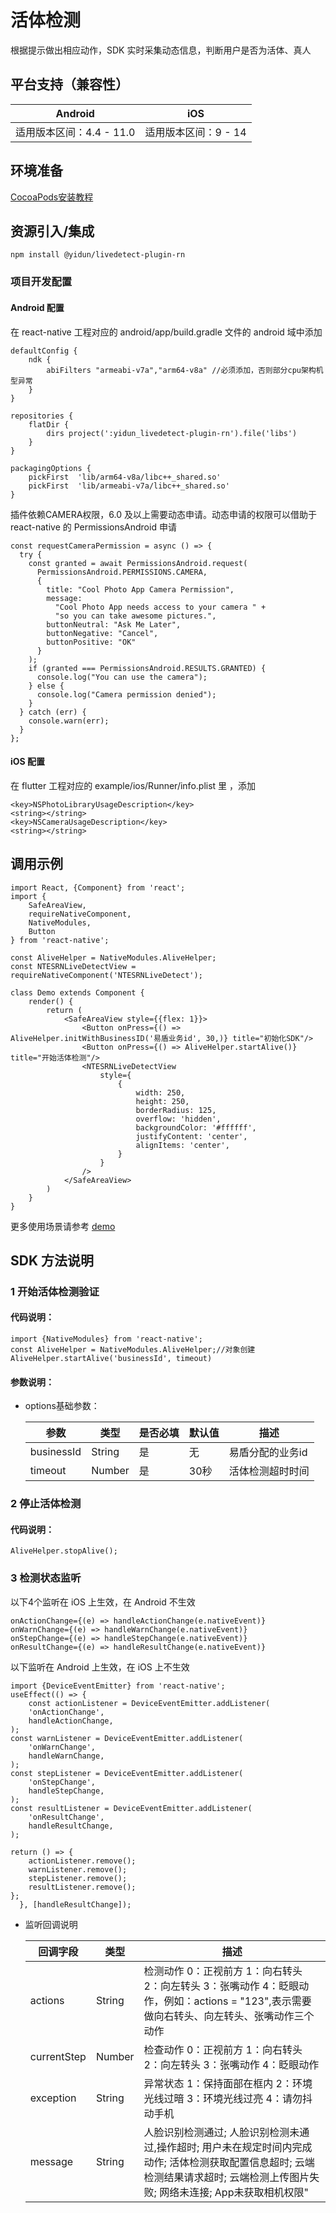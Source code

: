 # 活体检测
根据提示做出相应动作，SDK 实时采集动态信息，判断用户是否为活体、真人

## 平台支持（兼容性）
  | Android|iOS|  
  | ---- | ----- |
  | 适用版本区间：4.4 - 11.0|适用版本区间：9 - 14| 

## 环境准备

[CocoaPods安装教程](https://guides.cocoapods.org/using/getting-started.html)

## 资源引入/集成
```
npm install @yidun/livedetect-plugin-rn
```

### 项目开发配置

#### Android 配置
在 react-native 工程对应的 android/app/build.gradle 文件的 android 域中添加
```
defaultConfig {
    ndk {
        abiFilters "armeabi-v7a","arm64-v8a" //必须添加，否则部分cpu架构机型异常
    }   
}

repositories {
    flatDir {
        dirs project(':yidun_livedetect-plugin-rn').file('libs')
    }
}

packagingOptions {
    pickFirst  'lib/arm64-v8a/libc++_shared.so'
    pickFirst  'lib/armeabi-v7a/libc++_shared.so'
}
```
插件依赖CAMERA权限，6.0 及以上需要动态申请。动态申请的权限可以借助于 react-native 的 PermissionsAndroid 申请
```
const requestCameraPermission = async () => {
  try {
    const granted = await PermissionsAndroid.request(
      PermissionsAndroid.PERMISSIONS.CAMERA,
      {
        title: "Cool Photo App Camera Permission",
        message:
          "Cool Photo App needs access to your camera " +
          "so you can take awesome pictures.",
        buttonNeutral: "Ask Me Later",
        buttonNegative: "Cancel",
        buttonPositive: "OK"
      }
    );
    if (granted === PermissionsAndroid.RESULTS.GRANTED) {
      console.log("You can use the camera");
    } else {
      console.log("Camera permission denied");
    }
  } catch (err) {
    console.warn(err);
  }
};
```
#### iOS 配置
在 flutter 工程对应的 example/ios/Runner/info.plist 里 ，添加
```
<key>NSPhotoLibraryUsageDescription</key> 
<string></string> 
<key>NSCameraUsageDescription</key>
<string></string>

```

## 调用示例

```
import React, {Component} from 'react';
import {
    SafeAreaView,
    requireNativeComponent,
    NativeModules,
    Button
} from 'react-native';

const AliveHelper = NativeModules.AliveHelper;
const NTESRNLiveDetectView = requireNativeComponent('NTESRNLiveDetect');

class Demo extends Component {
    render() {
        return (
            <SafeAreaView style={{flex: 1}}>
                <Button onPress={() => AliveHelper.initWithBusinessID('易盾业务id', 30,)} title="初始化SDK"/>
                <Button onPress={() => AliveHelper.startAlive()} title="开始活体检测"/>
                <NTESRNLiveDetectView
                    style={
                        {
                            width: 250,
                            height: 250,
                            borderRadius: 125,
                            overflow: 'hidden',
                            backgroundColor: '#ffffff',
                            justifyContent: 'center',
                            alignItems: 'center',
                        }
                    }
                />
            </SafeAreaView>
        )
    }
}
```
更多使用场景请参考 [demo](https://github.com/yidun/alive_react_demo)

## SDK 方法说明

### 1 开始活体检测验证

#### 代码说明：
```
import {NativeModules} from 'react-native';
const AliveHelper = NativeModules.AliveHelper;//对象创建
AliveHelper.startAlive('businessId', timeout)
```
#### 参数说明：
*  options基础参数：

    |参数|类型|是否必填|默认值|描述|
    |----|----|--------|------|----|
    |businessId|String|是|无|易盾分配的业务id|
	|  timeout|Number|是|30秒|活体检测超时时间|
### 2 停止活体检测

#### 代码说明：
```
AliveHelper.stopAlive();
```
### 3 检测状态监听

以下4个监听在 iOS 上生效，在 Android 不生效
```
onActionChange={(e) => handleActionChange(e.nativeEvent)} onWarnChange={(e) => handleWarnChange(e.nativeEvent)}
onStepChange={(e) => handleStepChange(e.nativeEvent)}
onResultChange={(e) => handleResultChange(e.nativeEvent)}
```

以下监听在 Android 上生效，在 iOS 上不生效
```
import {DeviceEventEmitter} from 'react-native';
useEffect(() => {
    const actionListener = DeviceEventEmitter.addListener(
    'onActionChange',
    handleActionChange,
);
const warnListener = DeviceEventEmitter.addListener(
    'onWarnChange',
    handleWarnChange,
);
const stepListener = DeviceEventEmitter.addListener(
    'onStepChange',
    handleStepChange,
);
const resultListener = DeviceEventEmitter.addListener(
    'onResultChange',
    handleResultChange,
);

return () => {
    actionListener.remove();
    warnListener.remove();
    stepListener.remove();
    resultListener.remove();
};
  }, [handleResultChange]);
```
*  监听回调说明

   |回调字段|类型|描述|
    |---|----|-----|
    | actions |String|检测动作 0：正视前方 1：向右转头 2：向左转头 3：张嘴动作 4：眨眼动作，例如：actions = "123",表示需要做向右转头、向左转头、张嘴动作三个动作|
	| currentStep|Number|检查动作 0：正视前方 1：向右转头 2：向左转头 3：张嘴动作 4：眨眼动作|
  	| exception|String|异常状态 1：保持面部在框内 2：环境光线过暗 3：环境光线过亮 4：请勿抖动手机|
  	| message|String|人脸识别检测通过; 人脸识别检测未通过,操作超时; 用户未在规定时间内完成动作; 活体检测获取配置信息超时; 云端检测结果请求超时; 云端检测上传图片失败; 网络未连接; App未获取相机权限"|
	